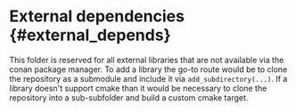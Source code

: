 # External dependencies {#external_depends}

This folder is reserved for all external libraries that are not available via the conan package manager. To add a library the go-to route would be to clone the repository as a submodule and include it via `add_subdirectory(...)`. If a library doesn't support cmake than it would be necessary to clone the repository into a sub-subfolder and build a custom cmake target.
